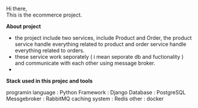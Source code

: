 Hi there,  
This is the ecommerce project. 

**About project**

-  the project include two services, include Product and Order, the product service handle everything related to product and order service handle everything related to orders.
- these service work seporately ( i mean seporate db and fuctionality ) and communicate with each other using message broker.
- 
**Stack used in this projec and tools**

  programin language :  Python
  Framework : Django
  Database : PostgreSQL
  Messgebroker : RabbitMQ
  caching system : Redis
  other : docker

  

